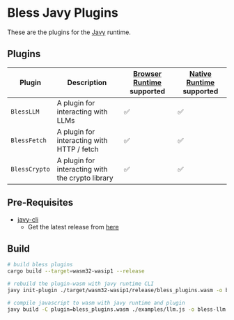 # Bless Javy Plugins

These are the plugins for the [Javy](https://github.com/blessnetwork/bls-javy) runtime.

## Plugins

| Plugin | Description | [Browser Runtime](https://github.com/blocklessnetwork/b7s-browser) supported | [Native Runtime](https://github.com/blessnetwork/bls-runtime) supported |
|--------|-------------|--------------------------|--------------------------|
| `BlessLLM` | A plugin for interacting with LLMs | ✅ | ✅ |
| `BlessFetch` | A plugin for interacting with HTTP / fetch | ✅ | ✅ |
| `BlessCrypto` | A plugin for interacting with the crypto library | ✅ | ✅ |

## Pre-Requisites

- [javy-cli](https://github.com/javy-dev/javy-cli)
  - Get the latest release from [here](https://github.com/bytecodealliance/javy/releases)

## Build

```sh
# build bless plugins
cargo build --target=wasm32-wasip1 --release

# rebuild the plugin-wasm with javy runtime CLI
javy init-plugin ./target/wasm32-wasip1/release/bless_plugins.wasm -o bless_plugins.wasm

# compile javascript to wasm with javy runtime and plugin
javy build -C plugin=bless_plugins.wasm ./examples/llm.js -o bless-llm.wasm
```
